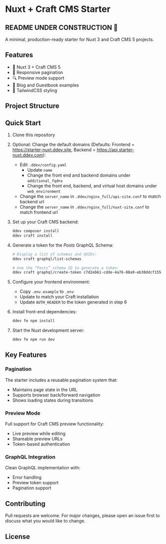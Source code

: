 # Nuxt + Craft CMS Starter

## README UNDER CONSTRUCTION 🚧

A minimal, production-ready starter for Nuxt 3 and Craft CMS 5 projects.

## Features
- 🚀 Nuxt 3 + Craft CMS 5
- 📱 Responsive pagination
- 🔍 Preview mode support
- 📝 Blog and Guestbook examples
- 🎨 TailwindCSS styling

## Project Structure



## Quick Start

1. Clone this repository

1. Optional: Change the default domains (Defaults: Frontend = https://starter-nuxt.ddev.site, Backend = https://api.starter-nuxt.ddev.com):
   - Edit `.ddev/config.yaml`
     - Update `name`
     - Change the front end and backend domains under `additional_fqdns`
     - Change the front end, backend, and virtual host domains under `web_environment`
   - Change the `server_name` in `.ddev/nginx_full/api-site.conf` to match backend url
   - Change the `server_name` in `.ddev/nginx_full/nuxt-site.conf` to match frontend url

1. Set up your Craft CMS backend:
   ```bash
   ddev composer install
   ddev craft install
   ```

1. Generate a token for the _Posts_ GraphQL Schema:
   ```bash
   # Display a list of schemas and UUIDs:
   ddev craft graphql/list-schemas

   # Use the “Posts” schema ID to generate a token:
   ddev craft graphql/create-token c7d2eb61-cdde-4a76-88a9-eb30ddcf155b
   ```

1. Configure your frontend environment:
   - Copy `.env.example` to `.env`
   - Update to match your Craft installation
   - Update `AUTH_HEADER` to the token generated in step 6

1. Install front-end dependencies:
   ```bash
   ddev fe npm install
   ```

1. Start the Nuxt development server:
   ```bash
   ddev fe npm run dev
   ```

## Key Features

### Pagination
The starter includes a reusable pagination system that:
- Maintains page state in the URL
- Supports browser back/forward navigation
- Shows loading states during transitions

### Preview Mode
Full support for Craft CMS preview functionality:
- Live preview while editing
- Shareable preview URLs
- Token-based authentication

### GraphQL Integration
Clean GraphQL implementation with:
- Error handling
- Preview token support
- Pagination support

## Contributing

Pull requests are welcome. For major changes, please open an issue first to discuss what you would like to change.

## License
